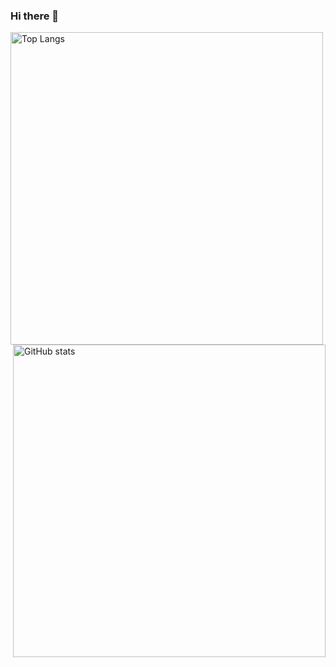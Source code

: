 ### Hi there 👋

<!--
**lyolya95/lyolya95** is a ✨ _special_ ✨ repository because its `README.md` (this file) appears on your GitHub profile.

Here are some ideas to get you started:

- 🔭 I’m currently working on ...
- 🌱 I’m currently learning ...
- 👯 I’m looking to collaborate on ...
- 🤔 I’m looking for help with ...
- 💬 Ask me about ...
- 📫 How to reach me: ...
- 😄 Pronouns: ...
- ⚡ Fun fact: ...
-->

<img align="left" width="500px" alt="Top Langs" src="https://github-readme-stats.vercel.app/api/top-langs/?username=lyolya95&langs_count=8&layout=compact" />
<br/>
<img align="right" width="500px" alt="GitHub stats" src="https://github-readme-stats.vercel.app/api?username=lyolya95&show_icons=true" />

